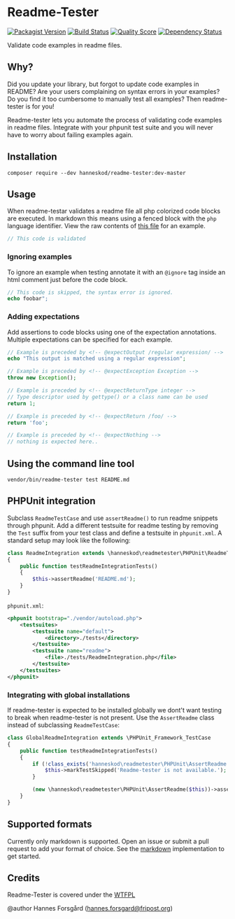 Readme-Tester
=============

[![Packagist Version](https://img.shields.io/packagist/v/hanneskod/readme-tester.svg?style=flat-square)](https://packagist.org/packages/hanneskod/readme-tester)
[![Build Status](https://img.shields.io/travis/hanneskod/readme-tester/master.svg?style=flat-square)](https://travis-ci.org/hanneskod/readme-tester)
[![Quality Score](https://img.shields.io/scrutinizer/g/hanneskod/readme-tester.svg?style=flat-square)](https://scrutinizer-ci.com/g/hanneskod/readme-tester)
[![Dependency Status](https://img.shields.io/gemnasium/hanneskod/readme-tester.svg?style=flat-square)](https://gemnasium.com/hanneskod/readme-tester)

Validate code examples in readme files.

Why?
----
Did you update your library, but forgot to update code examples in README? Are
your users complaining on syntax errors in your examples? Do you find it too cumbersome
to manually test all examples? Then readme-tester is for you!

Readme-tester lets you automate the process of validating code examples in readme
files. Integrate with your phpunit test suite and you will never have to worry about
failing examples again.

Installation
------------
```shell
composer require --dev hanneskod/readme-tester:dev-master
```

Usage
-----
When readme-testar validates a readme file all php colorized code blocks are executed.
In markdown this means using a fenced block with the `php` language identifier. View
the raw contents of [this file](/README.md) for an example.

```php
// This code is validated
```

### Ignoring examples

To ignore an example when testing annotate it with an `@ignore` tag inside an html
comment just before the code block.

<!-- @ignore -->
```php
// This code is skipped, the syntax error is ignored.
echo foobar";
```

### Adding expectations

Add assertions to code blocks using one of the expectation annotations. Multiple
expectations can be specified for each example.

<!-- @expectOutput /regular expression/ -->
```php
// Example is preceded by <!-- @expectOutput /regular expression/ -->
echo "This output is matched using a regular expression";
```

<!-- @expectException Exception -->
```php
// Example is preceded by <!-- @expectException Exception -->
throw new Exception();
```

<!-- @expectReturnType integer -->
```php
// Example is preceded by <!-- @expectReturnType integer -->
// Type descriptor used by gettype() or a class name can be used
return 1;
```

<!-- @expectReturn /foo/ -->
```php
// Example is preceded by <!-- @expectReturn /foo/ -->
return 'foo';
```

<!-- @expectNothing -->
```php
// Example is preceded by <!-- @expectNothing -->
// nothing is expected here..
```

Using the command line tool
---------------------------
```shell
vendor/bin/readme-tester test README.md
```

PHPUnit integration
-------------------
Subclass `ReadmeTestCase` and use `assertReadme()` to run readme snippets
through phpunit. Add a different testsuite for readme testing by removing the
`Test` suffix from your test class and define a testsuite in `phpunit.xml`.
A standard setup may look like the following:

```php
class ReadmeIntegration extends \hanneskod\readmetester\PHPUnit\ReadmeTestCase
{
    public function testReadmeIntegrationTests()
    {
        $this->assertReadme('README.md');
    }
}
```

`phpunit.xml`:

```xml
<phpunit bootstrap="./vendor/autoload.php">
    <testsuites>
        <testsuite name="default">
            <directory>./tests</directory>
        </testsuite>
        <testsuite name="readme">
            <file>./tests/ReadmeIntegration.php</file>
        </testsuite>
    </testsuites>
</phpunit>
```

### Integrating with global installations

If readme-tester is expected to be installed globally we dont't want testing to
break when readme-tester is not present. Use the `AssertReadme` class instead
of subclassing `ReadmeTestCase`:

```php
class GlobalReadmeIntegration extends \PHPUnit_Framework_TestCase
{
    public function testReadmeIntegrationTests()
    {
        if (!class_exists('hanneskod\readmetester\PHPUnit\AssertReadme')) {
            $this->markTestSkipped('Readme-tester is not available.');
        }

        (new \hanneskod\readmetester\PHPUnit\AssertReadme($this))->assertReadme('README.md');
    }
}
```

Supported formats
-----------------
Currently only markdown is supported. Open an issue or submit a pull request to
add your format of choice. See the [markdown](/src/Format/Markdown.php) implementation
to get started.

Credits
-------
Readme-Tester is covered under the [WTFPL](http://www.wtfpl.net/)

@author Hannes Forsgård (hannes.forsgard@fripost.org)
